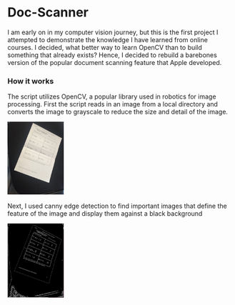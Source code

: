 # Doc-Scanner
I am early on in my computer vision journey, but this is the first project I attempted to demonstrate the knowledge I have learned from online courses. I decided, what better way to learn OpenCV than to build something that already exists? Hence, I decided to rebuild a barebones version of the popular document scanning feature that Apple developed.

### How it works

The script utilizes OpenCV, a popular library used in robotics for image processing. First the script reads in an image from a local directory and converts the image to grayscale to reduce the size and detail of the image. 

<img src="./images/original.png"
     style="marginLefet: 10%;width: 25%; height: 25%" />

Next, I used canny edge detection to find important images that define the feature of the image and display them against a black background

<img src="./images/cannyedges.png"
     style="marginLefet: 10%;width: 25%; height: 25%" />
